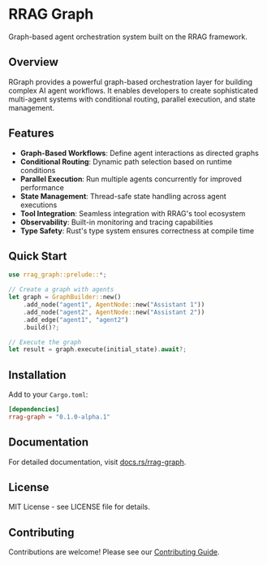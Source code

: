 # RRAG Graph

Graph-based agent orchestration system built on the RRAG framework.

## Overview

RGraph provides a powerful graph-based orchestration layer for building complex AI agent workflows. It enables developers to create sophisticated multi-agent systems with conditional routing, parallel execution, and state management.

## Features

- **Graph-Based Workflows**: Define agent interactions as directed graphs
- **Conditional Routing**: Dynamic path selection based on runtime conditions
- **Parallel Execution**: Run multiple agents concurrently for improved performance
- **State Management**: Thread-safe state handling across agent executions
- **Tool Integration**: Seamless integration with RRAG's tool ecosystem
- **Observability**: Built-in monitoring and tracing capabilities
- **Type Safety**: Rust's type system ensures correctness at compile time

## Quick Start

```rust
use rrag_graph::prelude::*;

// Create a graph with agents
let graph = GraphBuilder::new()
    .add_node("agent1", AgentNode::new("Assistant 1"))
    .add_node("agent2", AgentNode::new("Assistant 2"))
    .add_edge("agent1", "agent2")
    .build()?;

// Execute the graph
let result = graph.execute(initial_state).await?;
```

## Installation

Add to your `Cargo.toml`:

```toml
[dependencies]
rrag-graph = "0.1.0-alpha.1"
```

## Documentation

For detailed documentation, visit [docs.rs/rrag-graph](https://docs.rs/rrag-graph).

## License

MIT License - see LICENSE file for details.

## Contributing

Contributions are welcome! Please see our [Contributing Guide](https://github.com/levalhq/rrag/blob/main/CONTRIBUTING.md).